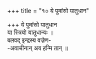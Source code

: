 +++
title = "१० ये पुमांसो यातुधान"

+++
ये पुमांसो यातुधान  
या स्त्रियो यातुधान्यः ।  
बलवद् इन्द्रस्य वज्रेण-  
-अवाचीनान् अव हन्मि तान् ॥